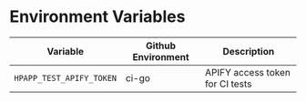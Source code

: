 # Environment Variables

| Variable                 | Github Environment | Description                     |
| ------------------------ | ------------------ | ------------------------------- |
| `HPAPP_TEST_APIFY_TOKEN` | ci-go              | APIFY access token for CI tests |
